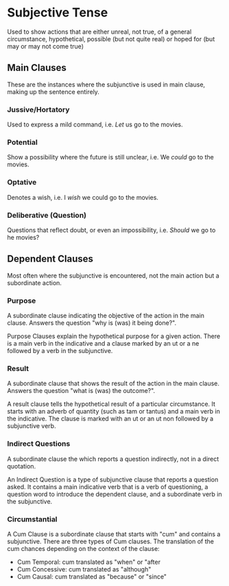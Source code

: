 # Subjective Tense

Used to show actions that are either unreal, not true, of a general circumstance, hypothetical, possible (but not quite real) or  hoped for (but may or may not come true)

## Main Clauses

These are the instances where the subjunctive is used in main clause, making up the sentence entirely.

### Jussive/Hortatory

Used to express a mild command, i.e. _Let_ us go to the movies.

### Potential

Show a possibility where the future is still unclear, i.e. We _could_ go to the movies.

### Optative

Denotes a wish, i.e. I _wish_ we could go to the movies.

### Deliberative (Question)

Questions that reflect doubt, or even an impossibility, i.e. _Should_ we go to he movies?

## Dependent Clauses

Most often where the subjunctive is encountered, not the main action but a subordinate action.

### Purpose

A subordinate clause indicating the objective of the action in the main clause.  Answers the question "why is (was) it being done?".

Purpose Clauses explain the hypothetical purpose for a given action. There is a main verb in the indicative and a clause marked by an ut or a ne followed by a verb in the subjunctive.

### Result

A subordinate clause that shows the result of the action in the main clause.  Answers the question "what is (was) the outcome?".

A result clause tells the hypothetical result of a particular circumstance. It starts with an adverb of quantity (such as tam or tantus) and a main verb in the indicative. The clause is marked with an ut or an ut non followed by a subjunctive verb.

### Indirect Questions

A subordinate clause the  which reports a question indirectly, not in a direct quotation.

An Indirect Question is a type of subjunctive clause that reports a question asked. It contains a main indicative verb that is a verb of questioning, a question word to introduce the dependent clause, and a subordinate verb in the subjunctive.

### Circumstantial

A Cum Clause is a subordinate clause that starts with "cum" and contains a subjunctive. There are three types of Cum clauses. The translation of the cum chances depending on the context of the clause:

- Cum Temporal: cum translated as "when" or "after
- Cum Concessive: cum translated as "although"
- Cum Causal: cum translated as "because" or "since"

